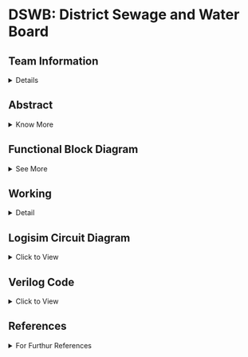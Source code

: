 # DSWB: District Sewage and Water Board

<!-- First Section -->
## Team Information
<details>
  <summary>Details</summary>
  <br/>
  <p>
    <b>Semester:</b> 3rd Sem B. Tech. CSE<br/>
    <b>Section:</b> S1<br/>
    <b>Team - ID:</b> S1 - T12<br/>
    <b>Members:</b>
    <ol>
      <li>Jeferson Pravalto , 231CS131 , jeferson.231cs131@nitk.edu.in</li>
      <li>Maley Srijan , 231CS133 , srijan.231cs133@nitk.edu.in</li>
      <li>Vamshi Chethan A M , 231CS162 , vamshichethanam.231cs162@nitk.edu.in</li>
    </ol>
  </p>
</details>

<!-- Second Section -->
## Abstract
<details>
  <summary>Know More</summary>
  <h3>Motivation: </h3>
<pre>  Water is vital for life and the well-being of our communities, yet rapid population growth and urbanization pose 
  significant challenges to its management. The increasing demand for clean water and effective sewage treatment 
  necessitates a coordinated approach to resource oversight. Establishing a District Sewage and Water Board is essential 
  for ensuring efficient water distribution, proper sewage management, and adherence to environmental standards. By 
  centralizing these responsibilities, we can improve service delivery, promote sustainable practices, and safeguard 
  public health. A proactive approach to managing water resources will not only enhance community resilience but also 
  foster a healthier environment for current and future generations.</pre>
  <h3>Problem Statement: </h3>
<pre>  As urbanization and population density increase, effective management of water resources and sewage systems has 
  become a critical challenge for communities. Inadequate oversight can lead to inefficient water distribution, inadequate 
  sewage treatment, and negative environmental impacts, jeopardizing public health and sustainability. The absence of a 
  centralized authority hampers planning and infrastructure development, resulting in unreliable access to clean water and 
  waste management services. To address these issues, a District Sewage and Water Board is needed to streamline operations, 
  enhance service delivery, and ensure that all residents benefit from efficient, sustainable water and sewage management 
  systems.</pre>
  <h3> Features:</h3><pre>
  1. Water is collectively stored in Water Reservoir from where the City and the Town receive Water.
  2. Treatment of Sewage Water from the City and Town:
     a. The Sewage from the Town & City Directly goes to the Water Treatment Board
     b. The Treated Water then is sent to the City's Water Reservoir
  3. City & Town Water Management with Dynamic Population Variation:
     a. Town and City's population can be dynamically altered using User's input affecting the Water Intake and Sewage 
        Production
     b. This in turn alters the Load on Water Treatment and Reservoir</pre>

</details>

<!--Third Section -->
## Functional Block Diagram
<details>
  <summary>See More</summary>
  
  ### Schematic Block Diagram of Functionality
  ![Schematic Diagram S1-T12](https://github.com/user-attachments/assets/8bc26c6c-8e98-4281-911a-829015f4e7b9)

  ### Circuital Diagram
  ![Circuital Diagram S1-T12](https://github.com/user-attachments/assets/5bf039be-73b7-43d9-a54a-f85d61c3bbb6)
  
</details>


<!-- Third Section -->
## Working
<details>
  <summary>Detail</summary>

  > Explain the working of your model with the help of a functional table (compulsory) followed by the flowchart.
</details>

<!-- Fourth Section -->
## Logisim Circuit Diagram
<details>
  <summary>Click to View</summary>
    
   ![S1-T12_Logisim](https://github.com/user-attachments/assets/5247f974-7aef-4b91-9ec8-65789a99e9e6)
 
</details>

<!-- Fifth Section -->
## Verilog Code
<details>
  <summary>Click to View</summary>
  
 ### Main Code:
    
    module water_management_system (
    input wire clk,
    input wire reset,
    input wire city_add_pop,
    input wire city_sub_pop,
    input wire town_add_pop,
    input wire town_sub_pop,
    input wire rain_add,
    input wire [3:0]city_pop_rate,
    input wire [2:0]town_pop_rate,
    input wire [5:0] water_collection_rate, 
    output wire overflow,
    output wire underflow,
    output wire [7:0] city_population,
    output wire [7:0] town_population,
    output wire [9:0] reservoir_level 
    );

    reg [7:0] city_pop, town_pop;
    wire [8:0] city_demand, town_demand, total_demand;
    reg [9:0] water_reservoir; 
   
   
    parameter MAX_RESERVOIR = 1000;
    parameter SEWAGE_WATER_RATIO = 2;
    parameter TREATED_WATER_RETURN = 3;

    always @(posedge clk or posedge reset) begin
        if (reset) begin
            city_pop <= 8'd50; 
        end else if (city_add_pop) begin
            city_pop <= city_pop + city_pop_rate;
        end else if (city_sub_pop && city_pop > 0) begin
            city_pop <= city_pop - city_pop_rate;
        end
    end

    always @(posedge clk or posedge reset) begin
        if (reset) begin
            town_pop <= 8'd30; 
        end else if (town_add_pop) begin
            town_pop <= town_pop + town_pop_rate;
        end else if (town_sub_pop && town_pop > 0) begin
            town_pop <= town_pop - town_pop_rate;
        end
    end

    assign city_demand = city_pop * 2;
    assign town_demand = town_pop * 2;
    assign total_demand = city_demand + town_demand;

    always @(posedge clk or posedge reset) begin
        if (reset) begin
            water_reservoir <= 10'd500; 
        end else begin
            if (water_reservoir >= total_demand) begin
                water_reservoir <= water_reservoir - total_demand+(9*total_demand)/16;
            end else begin
                water_reservoir <= water_reservoir; 
            end

            if (rain_add && water_reservoir < MAX_RESERVOIR) begin
                water_reservoir <= water_reservoir + 2*water_collection_rate;
                if (water_reservoir > MAX_RESERVOIR) begin
                    water_reservoir <= MAX_RESERVOIR; 
                end
            end
        end
    end

    assign overflow = (water_reservoir >= MAX_RESERVOIR);
    assign underflow = (water_reservoir <= total_demand);
    assign city_population = city_pop;
    assign town_population = town_pop;
    assign reservoir_level = water_reservoir;

    endmodule


### Testbench File's Code:
        
    module tb_water_management_system;
    reg clk;
    reg reset;
    reg city_add_pop;
    reg city_sub_pop;
    reg town_add_pop;
    reg town_sub_pop;
    reg rain_add;
    reg [5:0] water_collection_rate; 
    reg[3:0]city_pop_rate;
    reg[2:0]town_pop_rate;

    wire overflow;
    wire underflow;
    wire [7:0] city_population;
    wire [7:0] town_population;
    wire [9:0] reservoir_level;

   
    water_management_system uut (
        .clk(clk),
        .reset(reset),
        .city_add_pop(city_add_pop),
        .city_sub_pop(city_sub_pop),
        .town_add_pop(town_add_pop),
        .town_sub_pop(town_sub_pop),
        .rain_add(rain_add),
        .city_pop_rate(city_pop_rate),
        .town_pop_rate(town_pop_rate),
        .water_collection_rate(water_collection_rate),
        .overflow(overflow),
        .underflow(underflow),
        .city_population(city_population),
        .town_population(town_population),
        .reservoir_level(reservoir_level)
    );

    always begin
        #5 clk = ~clk;
    end
    

    initial begin
        clk = 1;
        reset = 1;
        city_add_pop = 0;
        city_sub_pop = 0;
        town_add_pop = 0;
        town_sub_pop = 0;
        rain_add = 0;
        water_collection_rate = 6'd20; 
        town_pop_rate=3'd2;
        city_pop_rate=4'd3;
        #10 reset = 0;

        #10 city_add_pop = 1; #10 city_add_pop = 0;
        #10 city_add_pop = 1; #10 city_add_pop = 0;
         #10 rain_add = 1; #10 rain_add = 0;
        #10 town_add_pop = 1; #10 town_add_pop = 0; 
        #10 town_add_pop = 1; #10 town_add_pop = 0; 
        #10 rain_add = 1; #10 rain_add = 0;
        #10 rain_add = 1; #10 rain_add = 0;
        #10 rain_add = 1; #10 rain_add = 0; 
        #10 rain_add = 1; #10 rain_add = 0; 

        

        #10 city_sub_pop = 1; #10 city_sub_pop = 0; 

        #10 water_collection_rate = 6'd40;
        #10 rain_add = 1; #10 rain_add = 0; 

        
        

        
        #100 $finish;
    end

    initial begin
        $monitor("Time:%d, City Pop:%d, Town Pop:%d,Pump:%d ,Water Input:%d ,Reservoir:%d, Overflow:%b, Underflow:%b",
            $time, city_population, town_population,rain_add,water_collection_rate, reservoir_level, overflow, underflow);
    end

    endmodule


</details>

## References
<details>
  <summary>For Furthur References</summary>
  
  > [International Water Management Institute - _Framework for Efficient Wastewater Treatment and Recycling Systems_](https://www.iwmi.cgiar.org/Publications/Working_Papers/working/WOR129.pdf) <br/>

  > “Water Resources Systems Planning and Management” by Loucks, Stedinger, and Haith. <br/>

  
</details>

